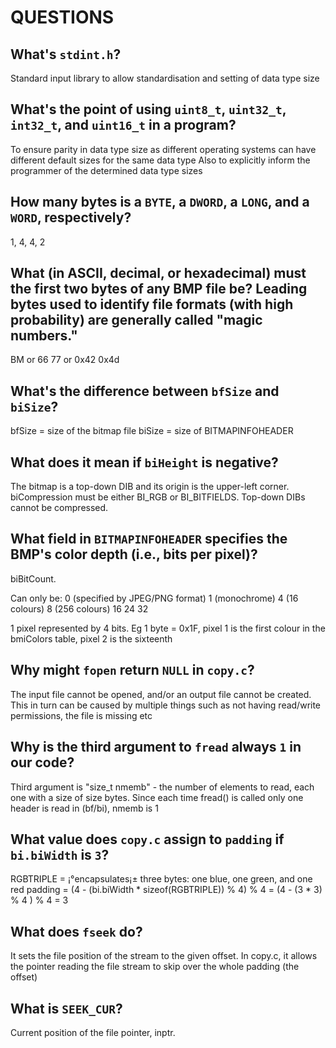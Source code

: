 # QUESTIONS

## What's `stdint.h`?

Standard input library to allow standardisation and setting of data type size


## What's the point of using `uint8_t`, `uint32_t`, `int32_t`, and `uint16_t` in a program?

To ensure parity in data type size as different operating systems can have different default sizes for the same data type
Also to explicitly inform the programmer of the determined data type sizes


## How many bytes is a `BYTE`, a `DWORD`, a `LONG`, and a `WORD`, respectively?

1, 4, 4, 2


## What (in ASCII, decimal, or hexadecimal) must the first two bytes of any BMP file be? Leading bytes used to identify file formats (with high probability) are generally called "magic numbers."

BM or 66 77 or 0x42 0x4d


## What's the difference between `bfSize` and `biSize`?

bfSize = size of the bitmap file
biSize = size of BITMAPINFOHEADER


## What does it mean if `biHeight` is negative?

The bitmap is a top-down DIB and its origin is the upper-left corner.
biCompression must be either BI_RGB or BI_BITFIELDS. 
Top-down DIBs cannot be compressed.


## What field in `BITMAPINFOHEADER` specifies the BMP's color depth (i.e., bits per pixel)?

biBitCount. 

Can only be:
0 (specified by JPEG/PNG format)
1 (monochrome)
4 (16 colours)
8 (256 colours)
16
24
32

1 pixel represented by 4 bits. 
Eg 1 byte = 0x1F, pixel 1 is the first colour in the bmiColors table, pixel 2 is the sixteenth


## Why might `fopen` return `NULL` in `copy.c`?

The input file cannot be opened, and/or an output file cannot be created. 
This in turn can be caused by multiple things such as not having read/write permissions, the file is missing etc


## Why is the third argument to `fread` always `1` in our code?

Third argument is "size_t nmemb" - the number of elements to read, each one with a size of size bytes.
Since each time fread() is called only one header is read in (bf/bi), nmemb is 1


## What value does `copy.c` assign to `padding` if `bi.biWidth` is `3`?

RGBTRIPLE = ¡°encapsulates¡± three bytes: one blue, one green, and one red
padding = (4 - (bi.biWidth * sizeof(RGBTRIPLE)) % 4) % 4
        = (4 - (3 * 3) % 4 ) % 4
        = 3


## What does `fseek` do?

It sets the file position of the stream to the given offset. 
In copy.c, it allows the pointer reading the file stream to skip over the whole padding (the offset)


## What is `SEEK_CUR`?

Current position of the file pointer, inptr.
